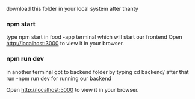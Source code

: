 download this folder in your local system
after thanty

### npm start
type npm start in food -app terminal which will start our frontend
Open [http://localhost:3000](http://localhost:3000) to view it in your browser.

### npm run dev
in another terminal
got to backend folder by typing cd backend/
after that run -npm run dev for running our backend

Open [http://localhost:5000](http://localhost:5000) to view it in your browser.








